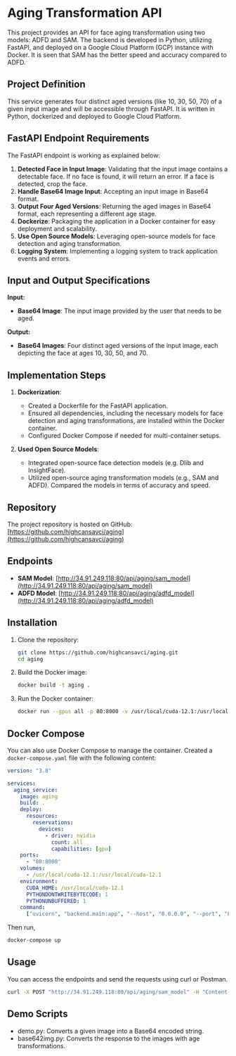 # Aging Transformation API

This project provides an API for face aging transformation using two models: ADFD and SAM. The backend is developed in Python, utilizing FastAPI, and deployed on a Google Cloud Platform (GCP) instance with Docker.
It is seen that SAM has the better speed and accuracy compared to ADFD.

## Project Definition

This service generates four distinct aged versions (like 10, 30, 50, 70) of a given input image and will be accessible through FastAPI. It is written in Python, dockerized and deployed to Google Cloud Platform.

## FastAPI Endpoint Requirements

The FastAPI endpoint is working as explained below:

1. **Detected Face in Input Image**: Validating that the input image contains a detectable face. If no face is found, it will return an error. If a face is detected, crop the face.
2. **Handle Base64 Image Input**: Accepting an input image in Base64 format.
3. **Output Four Aged Versions**: Returning the aged images in Base64 format, each representing a different age stage.
4. **Dockerize**: Packaging the application in a Docker container for easy deployment and scalability.
5. **Use Open Source Models**: Leveraging open-source models for face detection and aging transformation.
6. **Logging System**: Implementing a logging system to track application events and errors.

## Input and Output Specifications

**Input:**

- **Base64 Image**: The input image provided by the user that needs to be aged.

**Output:**

- **Base64 Images**: Four distinct aged versions of the input image, each depicting the face at ages 10, 30, 50, and 70.

## Implementation Steps

1. **Dockerization**:
    - Created a Dockerfile for the FastAPI application.
    - Ensured all dependencies, including the necessary models for face detection and aging transformations, are installed within the Docker container.
    - Configured Docker Compose if needed for multi-container setups.

2. **Used Open Source Models**:
    - Integrated open-source face detection models (e.g. Dlib and InsightFace).
    - Utilized open-source aging transformation models (e.g., SAM and ADFD). Compared the models in terms of accuracy and speed.

## Repository

The project repository is hosted on GitHub: [https://github.com/highcansavci/aging](https://github.com/highcansavci/aging)

## Endpoints

- **SAM Model**: [http://34.91.249.118:80/api/aging/sam_model](http://34.91.249.118:80/api/aging/sam_model)
- **ADFD Model**: [http://34.91.249.118:80/api/aging/adfd_model](http://34.91.249.118:80/api/aging/adfd_model)

## Installation

1. Clone the repository:

    ```bash
    git clone https://github.com/highcansavci/aging.git
    cd aging
    ```

2. Build the Docker image:

    ```bash
    docker build -t aging .
    ```

3. Run the Docker container:

    ```bash
    docker run --gpus all -p 80:8000 -v /usr/local/cuda-12.1:/usr/local/<cuda> aging
    ```

## Docker Compose

You can also use Docker Compose to manage the container. Created a `docker-compose.yaml` file with the following content:

```yaml
version: "3.8"

services:
  aging_service:
    image: aging
    build: .
    deploy:
      resources:
        reservations:
          devices:
            - driver: nvidia
              count: all
              capabilities: [gpu]
    ports:
      - "80:8000"
    volumes:
      - /usr/local/cuda-12.1:/usr/local/cuda-12.1
    environment:
      CUDA_HOME: /usr/local/cuda-12.1
      PYTHONDONTWRITEBYTECODE: 1
      PYTHONUNBUFFERED: 1
    command:
      ["uvicorn", "backend.main:app", "--host", "0.0.0.0", "--port", "8000"]
```

Then run,
```bash
docker-compose up
```

## Usage
You can access the endpoints and send the requests using curl or Postman.
```bash
curl -X POST "http://34.91.249.118:80/api/aging/sam_model" -H "Content-Type: application/json" -d '{"base64_img": "data:image/jpeg;base64,/9j/4AAQSkZJRgABAQAAAQABAAD/2wCEAAkGBxISEBU..."}'
```

## Demo Scripts
* demo.py: Converts a given image into a Base64 encoded string.
* base642img.py: Converts the response to the images with age transformations.




